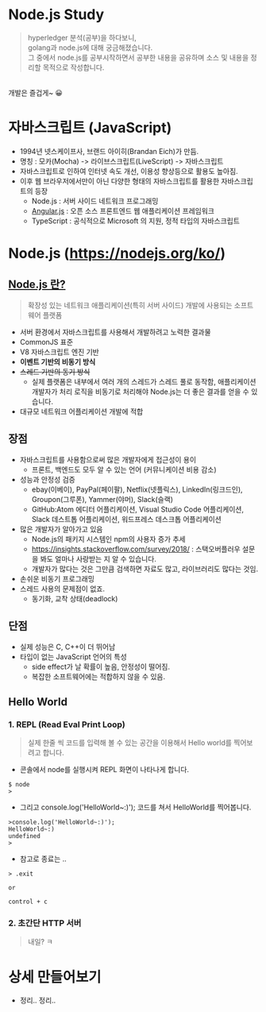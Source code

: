 # Node.js Study
>hyperledger 분석(공부)을 하다보니, <br />
golang과 node.js에 대해 궁금해졌습니다.  <br />
그 중에서 node.js를 공부시작하면서 공부한 내용을 공유하며 소스 및 내용을 정리할 목적으로 작성합니다. <br />
<br />
개발은 즐겁게~ 😀

# 자바스크립트 (JavaScript)
- 1994년 넷스케이프사, 브랜드 아이히(Brandan Eich)가 만듬.
- 명칭 : 모카(Mocha) -> 라이브스크립트(LiveScript) -> 자바스크립트
- 자바스크립트로 인하여 인터넷 속도 개선, 이용성 향상등으로 활용도 높아짐.
- 이후 웹 브라우저에서만이 아닌 다양한 형태의 자바스크립트를 활용한 자바스크립트의 등장
  - Node.js : 서버 사이드 네트워크 프로그래밍
  - [Angular.js](https://ko.wikipedia.org/wiki/AngularJS) : 오픈 소스 프론트엔드 웹 애플리케이션 프레임워크
  - TypeScript : 공식적으로 Microsoft 의 지원, 정적 타입의 자바스크립트

# Node.js (https://nodejs.org/ko/)
## [Node.js 란?](https://ko.wikipedia.org/wiki/Node.js)
> 확장성 있는 네트워크 애플리케이션(특히 서버 사이드) 개발에 사용되는 소프트웨어 플랫폼
- 서버 환경에서 자바스크립트를 사용해서 개발하려고 노력한 결과물
- CommonJS 표준
- V8 자바스크립트 엔진 기반
- **이벤트 기반의 비동기 방식**
- ~~스레드 기반의 동기 방식~~
  - 실제 플랫폼은 내부에서 여러 개의 스레드가 스레드 풀로 동작함, 애플리케이션 개발자가 처리 로직을 비동기로 처리해야 Node.js는 더 좋은 결과를 얻을 수 있습니다.
- 대규모 네트워크 어플리케이션 개발에 적합

## 장점
- 자바스크립트를 사용함으로써 많은 개발자에게 접근성이 용이
  - 프론트, 백엔드도 모두 알 수 있는 언어 (커뮤니케이션 비용 감소)
- 성능과 안정성 검증
  - ebay(이베이), PayPal(페이팔), Netflix(넷플릭스), LinkedIn(링크드인), Groupon(그루폰), Yammer(야머), Slack(슬랙)
  - GitHub:Atom 에디터 어플리케이션, Visual Studio Code 어플리케이션, Slack 데스트톱 어플리케이션, 워드프레스 데스크톱 어플리케이션
- 많은 개발자가 알아가고 있음
  - Node.js의 패키지 시스템인 npm의 사용자 증가 추세
  - https://insights.stackoverflow.com/survey/2018/ : 스택오버플러우 설문을 봐도 얼마나 사랑받는 지 알 수 있습니다.
  - 개발자가 많다는 것은 그만큼 검색하면 자료도 많고, 라이브러리도 많다는 것임.
- 손쉬운 비동기 프로그래밍
- 스레드 사용의 문제점이 없죠.
  - 동기화, 교착 상태(deadlock)

## 단점
- 실제 성능은 C, C++이 더 뛰어남
- 타입이 없는 JavaScript 언어의 특성
  - side effect가 날 확률이 높음, 안정성이 떨어짐.
  - 복잡한 소프트웨어에는 적합하지 않을 수 있음.
  
## Hello World
### 1. REPL (Read Eval Print Loop) 
> 실제 한줄 씩 코드를 입력해 볼 수 있는 공간을 이용해서 Hello world를 찍어보려고 합니다. 
- 콘솔에서 node를 실행시켜 REPL 화면이 나타나게 합니다.
```
$ node
> 
```
- 그리고 console.log('HelloWorld~:)'); 코드를 쳐서 HelloWorld를 찍어봅니다. 
```
>console.log('HelloWorld~:)');
HelloWorld~:)
undefined
> 
```
- 참고로 종료는 ..
```
> .exit

or

control + c
```

### 2. 초간단 HTTP 서버
> 내일? ㅋ

# 상세 만들어보기
- 정리.. 정리..
